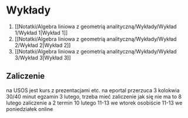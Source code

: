 # Wykłady
1. [[Notatki/Algebra liniowa z geometrią analityczną/Wykłady/Wykład 1/Wykład 1|Wykład 1]]
2. [[Notatki/Algebra liniowa z geometrią analityczną/Wykłady/Wykład 2/Wykład 2|Wykład 2]]
3. [[Notatki/Algebra liniowa z geometrią analityczną/Wykłady/Wykład 3/Wykład 3|Wykład 3]]

## Zaliczenie
na USOS jest kurs z prezentacjami etc. na eportal przerzuca
3 kolokwia 30/40 minut
egzamin 3 lutego, trzeba mieć zaliczenie jak się nie ma to 8 lutego zaliczenie a 2 termin 10 lutego
11-13 we wtorek osobiście
11-13 we poniedziałek online